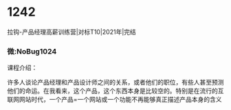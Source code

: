 # 1242
拉钩-产品经理高薪训练营|对标T10|2021年|完结
### 微:NoBug1024 


课程介绍：

许多人谈论产品经理和产品设计师之间的关系，或者他们的职位，有些人甚至预测他们的命运。在我看来，这个产品，这个东西本身是比较空的。特别是在流行的互联网网站时代，一个产品=一个网站或一个功能不再能够真正描述产品本身的含义
